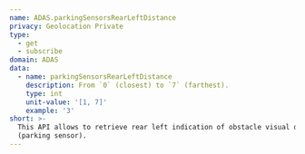 ```yaml
---
name: ADAS.parkingSensorsRearLeftDistance
privacy: Geolocation Private
type:
  - get
  - subscribe
domain: ADAS
data:
  - name: parkingSensorsRearLeftDistance
    description: From `0` (closest) to `7` (farthest).
    type: int
    unit-value: '[1, 7]'
    example: '3'
short: >-
  This API allows to retrieve rear left indication of obstacle visual distance
  (parking sensor).
---
```



